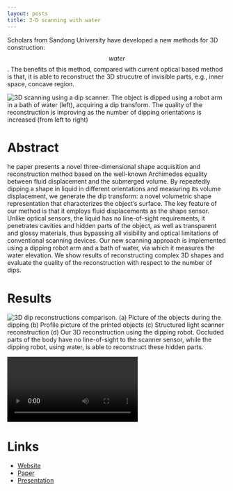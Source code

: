 ```yaml
---
layout: posts
title: 3-D scanning with water
---
```


Scholars from Sandong University have developed a new methods for 3D construction: $$water$$. The benefits of this method, compared with current optical based method is that, it is able to reconstruct the 3D strucutre of invisible parts, e.g., inner space, concave region.

![3D scanning using a dip scanner. The object is dipped using a robot arm in a bath of water (left), acquiring a dip transform. The quality of the reconstruction is improving as the number of dipping orientations is increased (from left to right)](http://irc.cs.sdu.edu.cn/3dshape/files/dip_1.png)
# Abstract

he paper presents a novel three-dimensional shape acquisition and reconstruction method based on the well-known Archimedes equality between fluid displacement and the submerged volume. By repeatedly dipping a shape in liquid in different orientations and measuring its volume displacement, we generate the dip transform: a novel volumetric shape representation that characterizes the object’s surface. The key feature of our method is that it employs fluid displacements as the shape sensor. Unlike optical sensors, the liquid has no line-of-sight requirements, it penetrates cavities and hidden parts of the object, as well as transparent and glossy materials, thus bypassing all visibility and optical limitations of conventional scanning devices. Our new scanning approach is implemented using a dipping robot arm and a bath of water, via which it measures the water elevation. We show results of reconstructing complex 3D shapes and evaluate the quality of the reconstruction with respect to the number of dips.

# Results

![3D dip reconstructions comparison. (a) Picture of the objects during the dipping (b) Profile picture of the printed objects (c) Structured light scanner reconstruction (d) Our 3D reconstruction using the dipping robot. Occluded parts of the body have no line-of-sight to the scanner sensor, while the dipping robot, using water, is able to reconstruct these hidden parts.
](http://irc.cs.sdu.edu.cn/3dshape/files/result_1.png)

![Video of actual operation](http://irc.cs.sdu.edu.cn/3dshape/files/dip_final.mp4)

# Links

  - [Website](http://irc.cs.sdu.edu.cn/3dshape/)
  - [Paper](http://irc.cs.sdu.edu.cn/3dshape/files/fermat_spirals.pdf)
  - [Presentation](http://irc.cs.sdu.edu.cn/3dshape/files/fermat_spirals.pptx)
